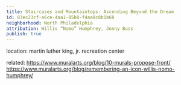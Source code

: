 ```yaml
---
title: Staircases and Mountaintops: Ascending Beyond the Dream
id: 83ec23cf-a6ce-4aa1-85b0-f4aa8c8b1b68
neighborhood: North Philadelphia
attribution: Willis “Nomo” Humphrey, Jonny Buss
publish: true
---
```


location: martin luther king, jr. recreation center


            
related: https://www.muralarts.org/blog/10-murals-propose-front/
https://www.muralarts.org/blog/remembering-an-icon-willis-nomo-humphrey/




            